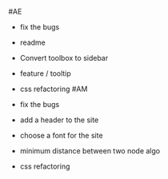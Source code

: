 #AE

- fix the bugs
- readme
- Convert toolbox to sidebar
- feature / tooltip
- css refactoring
#AM

- fix the bugs
- add a header to the site
- choose a font for the site
- minimum distance between two node algo
- css refactoring


